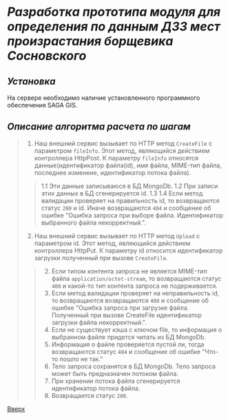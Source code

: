 # ___Разработка прототипа модуля для определения по данным ДЗЗ мест произрастания борщевика Сосновского___

## _Установка_
На сервере необходимо наличие установленного программного обеспечения SAGA GIS.

## _Описание алгоритма расчета по шагам_
>1. Наш внешний сервис вызывает по HTTP метод `CreateFile` с параметром `fileInfo`. Этот метод, являющийся действием контроллера HttpPost. К параметру `fileInfo` относятся данные(идентификатор файла(id), имя файла, MIME-тип файла, последнее изменеие, идентификатор потока файла).
>>1.1 Эти данные записываюся в БД MongoDb.
>>1.2 При записи этих данных в БД сгенерируется id.
>>1.3 
>>1.4 Если метод валидации проверяет на правильность id, то возвращаются статус `200` и id. Иначе возвращаются `404` и сообщение об ошибке "Ошибка запроса при выборе файла. Идентификатор выбранного файла некорректный.".
>2. Наш внешний сервис вызывает по HTTP метод `Upload` с параметром id. Этот метод, являющийся действием контроллера HttpPut. К параметру id относится идентификатор загрузки полученный при вызове `CreateFile`.
>>2. Если типом контента запроса не является MIME-тип файла `application/octet-stream`, то возвращаются статус `400` и какой-то тип контента запроса не подерживается.
>>2. Если метод валидации проверяет на неправильность id, то возвращаются возвращаются `400` и сообщение об ошибке "Ошибка запроса при загрузке файла. Полученный при вызове CreateFile идентификатор загрузки файла некорректный.".
>>2. Если не существует кэша с ключом file, то информация о выбранном файле придется читать из БД MongoDb.
>>2. Информация о файле проверяется пустой ли, тогда возвращаются статус `404` и сообщение об ошибке "Что-то пошло не так."
>>2. Тело запроса сохранятся в БД MongoDb. Тело запроса может быть предназначен потоком файла.
>>2. При хранении потока файла сгенерируется идентификатор потока файла.
>>2. Возвращается статус `200`.


[Вверх](#разработка-прототипа-модуля-для-определения-по-данным-ДЗЗ-мест-произрастания-борщевика-сосновского)